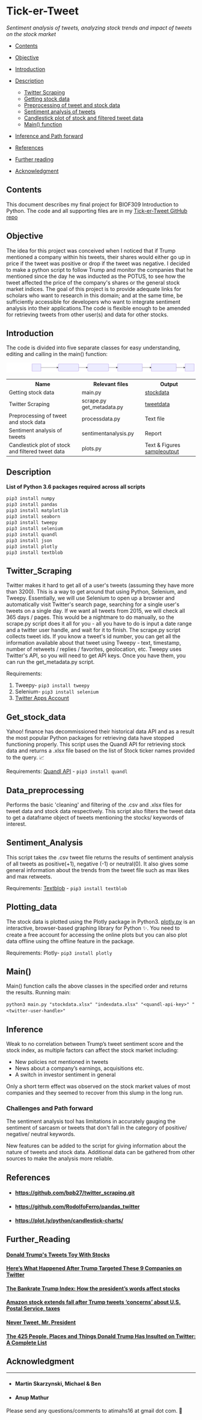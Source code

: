 # Tick-er-Tweet
*Sentiment analysis of tweets, analyzing stock trends and impact of tweets on the stock market*

<!-- TOC -->

- [Contents](#contents)
- [Objective](#objective)
- [Introduction](#introduction)
- [Description](#description)

    - [Twitter Scraping](#twitter_scraping)
    - [Getting stock data](#get_stock_data)
    - [Preprocessing of tweet and stock data](#data_preprocessing)
    - [Sentiment analysis of tweets](#sentiment_analysis)
    - [Candlestick plot of stock and filtered tweet data](#plotting_data)
    - [Main() function](#main)
    
- [Inference and Path forward](#inference)
- [References](#references)
- [Further reading](#further_reading)
- [Acknowledgment](#acknowledgment)    

<!-- /TOC -->

## Contents
This document describes my final project for BIOF309 Introduction to Python. The code and all supporting files are in my [Tick-er-Tweet GitHub repo](https://github.com/shamitashetty/Tick-er-Tweet)

## Objective
The idea for this project was conceived when I noticed that if Trump mentioned a company within his tweets, their shares would either go up in price if the tweet was positive or drop if the tweet was negative. I decided to make a python script to follow Trump and monitor the companies that he mentioned since the day he was inducted as the POTUS, to see how the tweet affected the price of the company's shares or the general stock market indices. 
The goal of this project is to provide adequate links for scholars who want to research in this domain; and at the same time, be sufficiently accessible for developers who want to integrate sentiment analysis into their applications.The code is flexible enough to be amended for retrieving tweets from other user(s) and data for other stocks. 

## Introduction

The code is divided into five separate classes for easy understanding, editing and calling in the main() function:

![Flowchart](https://github.com/shamitashetty/Tick-er-Tweet/blob/master/img/Flowchart-tick-er-tweet-analysis.svg "Flowchart")

<table border="0">
<tr><th>Name</th><th>Relevant files</th><th>Output</th></tr>
<tr><td>Getting stock data </td><td>main.py</td><td> <a href="https://github.com/shamitashetty/Tick-er-Tweet/tree/master/stockdata"> stockdata</a></td></tr>
<tr><td>Twitter Scraping</td><td> scrape.py get_metadata.py</td><td> <a href="https://github.com/shamitashetty/Tick-er-Tweet/tree/master/tweetdata">tweetdata</a></td></tr>
<tr><td>Preprocessing of tweet and stock data  </td><td>processdata.py</td><td> Text file </td></tr>
<tr><td>Sentiment analysis of tweets </td><td>sentimentanalysis.py</td><td>  Report </td></tr>
<tr><td>Candlestick plot of stock and filtered tweet data</td><td>plots.py</td><td> Text & Figures <a href="https://github.com/shamitashetty/Tick-er-Tweet/tree/master/sampleoutput">sampleoutput</a></td></tr>
</table>


## Description 

   **List of Python 3.6 packages required across all scripts**
   
    pip3 install numpy
    pip3 install pandas
    pip3 install matplotlib
    pip3 install seaborn
    pip3 install tweepy
    pip3 install selenium
    pip3 install quandl
    pip3 install json
    pip3 install plotly
    pip3 install textblob
    
    

   ## Twitter_Scraping
   Twitter makes it hard to get all of a user's tweets (assuming they have more than 3200). This is a way to get around that using Python, Selenium, and Tweepy. 
    Essentially, we will use Selenium to open up a browser and automatically visit Twitter's search page, searching for a single user's tweets on a single day. If we want all tweets from 2015, we will check all 365 days / pages. This would be a nightmare to do manually, so the scrape.py script does it all for you - all you have to do is input a date range and a twitter user handle, and wait for it to finish.
    The scrape.py script collects tweet ids. If you know a tweet's id number, you can get all the information available about that tweet using Tweepy - text, timestamp, number of retweets / replies / favorites, geolocation, etc. Tweepy uses Twitter's API, so you will need to get API keys. Once you have them, you can run the get_metadata.py script.
   
   Requirements: 
   1. Tweepy- `pip3 install tweepy`
   2. Selenium- `pip3 install selenium`
   3. [Twitter Apps Account](https://themepacific.com/how-to-generate-api-key-consumer-token-access-key-for-twitter-oauth/994/)
    
   ## Get_stock_data   
   Yahoo! finance has decommissioned their historical data API and as a result the most popular Python packages for retrieving data have stopped functioning properly. This script uses the Quandl API for retrieving stock data and returns a .xlsx file based on the list of Stock ticker names provided to the query. 📈
   
   Requirements: 
   [Quandl API](https://blog.quandl.com/getting-started-with-the-quandl-api) - `pip3 install quandl`
    
   ## Data_preprocessing
   Performs the basic 'cleaning' and filtering of the .csv and .xlsx files for tweet data and stock data respectively. This script also filters the tweet data to get a dataframe object of tweets mentioning the stocks/ keywords of interest.
    
   ## Sentiment_Analysis
   This script takes the .csv tweet file returns the results of sentiment analysis of all tweets as positive(+1), negative (-1) or neutral(0). It also gives some general information about the trends from the tweet file such as max likes and max retweets.
   
   Requirements:
   [Textblob](https://textblob.readthedocs.io/en/dev/) - `pip3 install textblob`
    
   ## Plotting_data
   The stock data is plotted using the Plotly package in Python3. [plotly.py](https://plot.ly/d3-js-for-python-and-pandas-charts/) is an interactive, browser-based graphing library for Python :sparkles:. You need to create a free account for accessing the online plots but you can also plot data offline using the offline feature in the package.
   
   Requirements: 
    Plotly- `pip3 install plotly`
    
   ## Main()
   Main() function calls the above classes in the specified order and returns the results.
   Running main: 
   
   `python3 main.py "stockdata.xlsx" "indexdata.xlsx" "<quandl-api-key>" "<twitter-user-handle>"`
    
## Inference
   Weak to no correlation between Trump’s tweet sentiment score and the stock index, as multiple factors can affect the stock market including:  
   
   - New policies not mentioned in tweets
   - News about a company’s earnings, acquisitions etc.
   - A switch in investor sentiment in general
   
   Only a short term effect was observed on the stock market values of most companies and they seemed to recover from this slump in the long run.
   
   
 ### **Challenges and Path forward**
  
The sentiment analysis tool has limitations in accurately gauging the sentiment of sarcasm or tweets that don't fall in the category of positive/ negative/ neutral keywords.
   
New features can be added to the script for giving information about the nature of tweets and stock data. Additional data can be gathered from other sources to make the analysis more reliable.

## References 

* #### https://github.com/bpb27/twitter_scraping.git
* #### https://github.com/RodolfoFerro/pandas_twitter
* #### https://plot.ly/python/candlestick-charts/

## Further_Reading
#### [Donald Trump's Tweets Toy With Stocks]( http://fortune.com/2018/04/07/donald-trump-tweets-stock-market/)
#### [Here’s What Happened After Trump Targeted These 9 Companies on Twitter]( https://studentloanhero.com/featured/donald-trump-tweets-targeted-companies/)
#### [The Bankrate Trump Index: How the president’s words affect stocks]( https://www.bankrate.com/investing/the-bankrate-trump-index-how-the-presidents-words-affect-stocks/)
#### [Amazon stock extends fall after Trump tweets ‘concerns’ about U.S. Postal Service, taxes]( https://www.marketwatch.com/story/amazon-shares-keep-falling-after-trump-tweets-concerns-about-us-postal-service-taxes-2018-03-29)
#### [Never Tweet, Mr. President]( https://fivethirtyeight.com/features/never-tweet-mr-president/)
#### [The 425 People, Places and Things Donald Trump Has Insulted on Twitter: A Complete List]( https://www.nytimes.com/interactive/2016/01/28/upshot/donald-trump-twitter-insults.html?mcubz=3&amp;_r=0)


## Acknowledgment
------------
* #### Martin Skarzynski, Michael & Ben
* #### Anup Mathur

Please send any questions/comments to atimahs16 at gmail dot com.  📢

